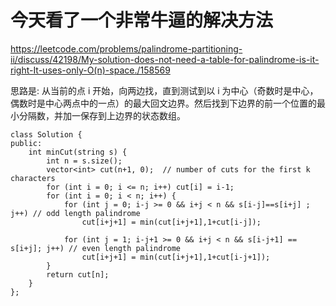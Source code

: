 # 今天看了一个非常牛逼的解决方法

https://leetcode.com/problems/palindrome-partitioning-ii/discuss/42198/My-solution-does-not-need-a-table-for-palindrome-is-it-right-It-uses-only-O(n)-space./158569

思路是: 从当前的点 i 开始，向两边找，直到测试到以 i 为中心（奇数时是中心，偶数时是中心两点中的一点）的最大回文边界。然后找到下边界的前一个位置的最小分隔数，并加一保存到上边界的状态数组。

```
class Solution {
public:
    int minCut(string s) {
        int n = s.size();
        vector<int> cut(n+1, 0);  // number of cuts for the first k characters
        for (int i = 0; i <= n; i++) cut[i] = i-1;
        for (int i = 0; i < n; i++) {
            for (int j = 0; i-j >= 0 && i+j < n && s[i-j]==s[i+j] ; j++) // odd length palindrome
                cut[i+j+1] = min(cut[i+j+1],1+cut[i-j]);

            for (int j = 1; i-j+1 >= 0 && i+j < n && s[i-j+1] == s[i+j]; j++) // even length palindrome
                cut[i+j+1] = min(cut[i+j+1],1+cut[i-j+1]);
        }
        return cut[n];
    }
};
```

